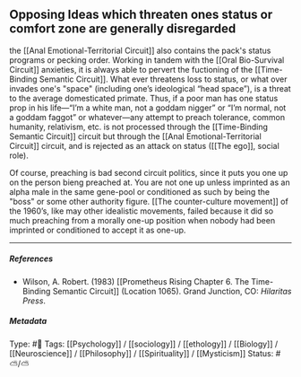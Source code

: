 ## Opposing Ideas which threaten ones status or comfort zone are generally disregarded  # 

the [[Anal Emotional-Territorial Circuit]] also contains the pack's status programs or pecking order. Working in tandem with the [[Oral Bio-Survival Circuit]] anxieties, it is always able to pervert the fuctioning of the [[Time-Binding Semantic Circuit]]. What ever threatens loss to status, or what over invades one's "space" (including one’s ideological “head space”), is a threat to the average domesticated primate.  Thus, if a poor man has one status prop in his life—“I’m a white man, not a goddam nigger” or “I’m normal, not a goddam faggot” or whatever—any attempt to preach tolerance, common humanity, relativism, etc. is not processed through the [[Time-Binding Semantic Circuit]] circuit but through the [[Anal Emotional-Territorial Circuit]] circuit, and is rejected as an attack on status ([[The ego]], social role).

Of course, preaching is bad second circuit politics, since it puts you one up on the person bieng preached at. You are not one up unless imprinted as an alpha male in the same gene-pool or conditioned as such by being the "boss" or some other authority figure. [[The counter-culture movement]] of the 1960’s, like may other idealistic movements, failed because it did so much preaching from a morally one-up position when nobody had been imprinted or conditioned to accept it as one-up.

___

##### References

- Wilson, A. Robert. (1983) [[Prometheus Rising Chapter 6. The Time-Binding Semantic Circuit]] (Location 1065). Grand Junction, CO: _Hilaritas Press_.

##### Metadata

Type: #🔴 
Tags: [[Psychology]] / [[sociology]] / [[ethology]] / [[Biology]] / [[Neuroscience]] / [[Philosophy]] / [[Spirituality]] / [[Mysticism]] 
Status: #⛅️/⛅️ 